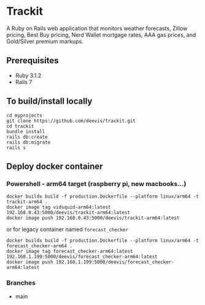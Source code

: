 # Trackit

A Ruby on Rails web application that monitors weather forecasts, Zillow pricing, Best Buy pricing, Nerd Wallet mortgage rates, AAA gas prices, and Gold/Silver premium markups.

## Prerequisites

- Ruby 3.1.2
- Rails 7


## To build/install locally

```
cd myprojects
git clone https://github.com/deevis/trackit.git
cd trackit
bundle install
rails db:create
rails db:migrate
rails s
```


## Deploy docker container

### Powershell - arm64 target  (raspberry pi, new macbooks...)

```
docker buildx build -f production.Dockerfile --platform linux/arm64 -t trackit-arm64 .
docker image tag vidsquid-arm64:latest 192.168.0.43:5000/deevis/trackit-arm64:latest
docker image push 192.168.0.43:5000/deevis/trackit-arm64:latest
```

or for legacy container named `forecast_checker`

```
docker buildx build -f production.Dockerfile --platform linux/arm64 -t forecast_checker-arm64 .
docker image tag forecast_checker-arm64:latest 192.168.1.199:5000/deevis/forecast_checker-arm64:latest
docker image push 192.168.1.199:5000/deevis/forecast_checker-arm64:latest
```

### Branches

- main



